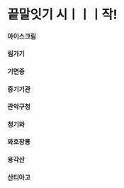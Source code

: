 # 끝말잇기 시ㅣㅣㅣ작!

#### 아이스크림

#### 림가기

#### 기면증

#### 증기기관

#### 관악구청

#### 청기와

#### 와호장룡

#### 용각산

#### 산티아고
